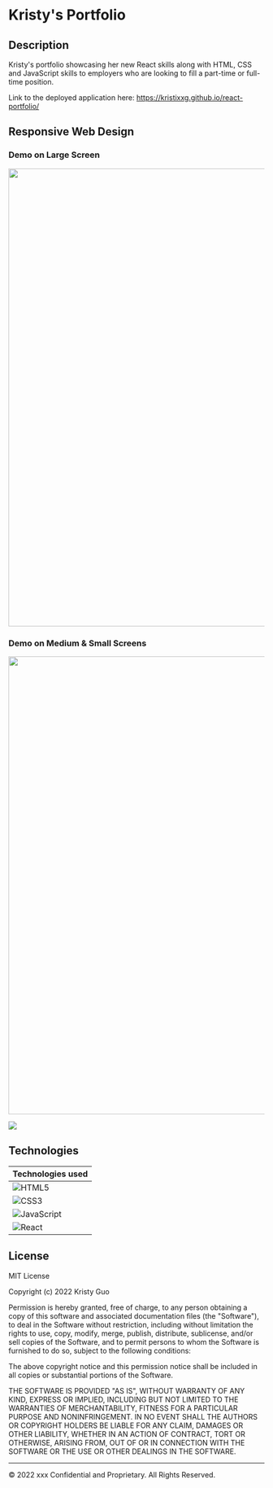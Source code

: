 # Kristy's Portfolio

## Description 
Kristy's portfolio showcasing her new React skills along with HTML, CSS and JavaScript skills to employers who are looking to fill a part-time or full-time position.

Link to the deployed application here: https://kristixxg.github.io/react-portfolio/


## Responsive Web Design

### Demo on Large Screen
<img src="./src/assets/lgScreen.gif" width=900px>

### Demo on Medium & Small Screens

<img src="./src/assets/md_smScreen.gif" width=900px>

![](./src/assets/)


## Technologies

| Technologies used|
| ------------- |
| ![HTML5](https://img.shields.io/badge/html5-%23E34F26.svg?style=for-the-badge&logo=html5&logoColor=white)| 
| ![CSS3](https://img.shields.io/badge/css3-%231572B6.svg?style=for-the-badge&logo=css3&logoColor=white) |
| ![JavaScript](https://img.shields.io/badge/javascript-%23323330.svg?style=for-the-badge&logo=javascript&logoColor=%23F7DF1E) |
| ![React](https://img.shields.io/badge/react-%2320232a.svg?style=for-the-badge&logo=react&logoColor=%2361DAFB) |



## License

MIT License

Copyright (c) 2022 Kristy Guo

Permission is hereby granted, free of charge, to any person obtaining a copy
of this software and associated documentation files (the "Software"), to deal
in the Software without restriction, including without limitation the rights
to use, copy, modify, merge, publish, distribute, sublicense, and/or sell
copies of the Software, and to permit persons to whom the Software is
furnished to do so, subject to the following conditions:

The above copyright notice and this permission notice shall be included in all
copies or substantial portions of the Software.

THE SOFTWARE IS PROVIDED "AS IS", WITHOUT WARRANTY OF ANY KIND, EXPRESS OR
IMPLIED, INCLUDING BUT NOT LIMITED TO THE WARRANTIES OF MERCHANTABILITY,
FITNESS FOR A PARTICULAR PURPOSE AND NONINFRINGEMENT. IN NO EVENT SHALL THE
AUTHORS OR COPYRIGHT HOLDERS BE LIABLE FOR ANY CLAIM, DAMAGES OR OTHER
LIABILITY, WHETHER IN AN ACTION OF CONTRACT, TORT OR OTHERWISE, ARISING FROM,
OUT OF OR IN CONNECTION WITH THE SOFTWARE OR THE USE OR OTHER DEALINGS IN THE
SOFTWARE.


---

© 2022 xxx Confidential and Proprietary. All Rights Reserved.
